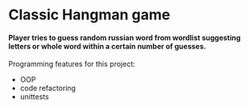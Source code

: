 <h1>Classic Hangman game</h1>

<h4>
    Player tries to guess random russian word from wordlist suggesting letters or whole word within a certain number of guesses.
</h4>

<p>Programming features for this project:</p>
      <ul>
        <li>OOP</li>
        <li>code refactoring</li>
        <li>unittests</li>
     </ul>

